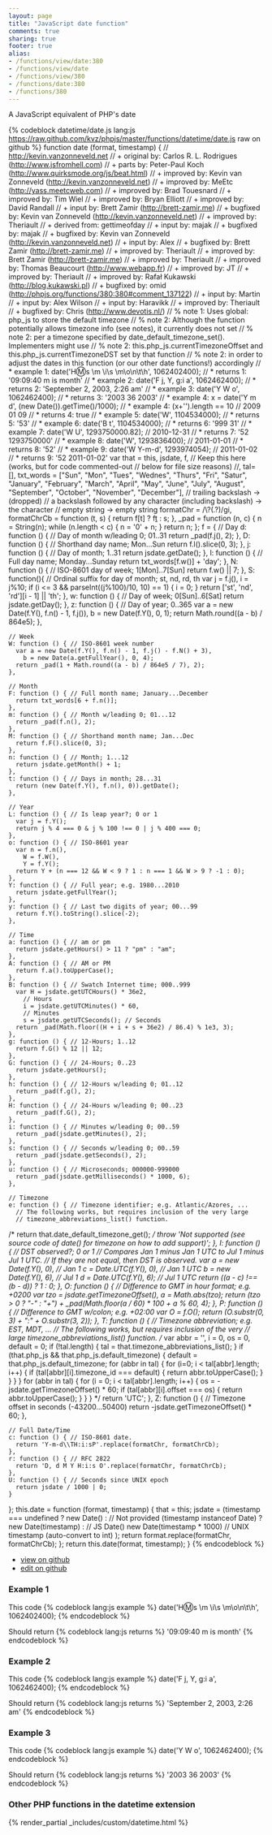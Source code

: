 ```yaml
---
layout: page
title: "JavaScript date function"
comments: true
sharing: true
footer: true
alias:
- /functions/view/date:380
- /functions/view/date
- /functions/view/380
- /functions/date:380
- /functions/380
---
```

<!-- Generated by Rakefile:build -->
A JavaScript equivalent of PHP's date

{% codeblock datetime/date.js lang:js https://raw.github.com/kvz/phpjs/master/functions/datetime/date.js raw on github %}
function date (format, timestamp) {
  // http://kevin.vanzonneveld.net
  // +   original by: Carlos R. L. Rodrigues (http://www.jsfromhell.com)
  // +      parts by: Peter-Paul Koch (http://www.quirksmode.org/js/beat.html)
  // +   improved by: Kevin van Zonneveld (http://kevin.vanzonneveld.net)
  // +   improved by: MeEtc (http://yass.meetcweb.com)
  // +   improved by: Brad Touesnard
  // +   improved by: Tim Wiel
  // +   improved by: Bryan Elliott
  // +   improved by: David Randall
  // +      input by: Brett Zamir (http://brett-zamir.me)
  // +   bugfixed by: Kevin van Zonneveld (http://kevin.vanzonneveld.net)
  // +   improved by: Theriault
  // +  derived from: gettimeofday
  // +      input by: majak
  // +   bugfixed by: majak
  // +   bugfixed by: Kevin van Zonneveld (http://kevin.vanzonneveld.net)
  // +      input by: Alex
  // +   bugfixed by: Brett Zamir (http://brett-zamir.me)
  // +   improved by: Theriault
  // +   improved by: Brett Zamir (http://brett-zamir.me)
  // +   improved by: Theriault
  // +   improved by: Thomas Beaucourt (http://www.webapp.fr)
  // +   improved by: JT
  // +   improved by: Theriault
  // +   improved by: Rafał Kukawski (http://blog.kukawski.pl)
  // +   bugfixed by: omid (http://phpjs.org/functions/380:380#comment_137122)
  // +      input by: Martin
  // +      input by: Alex Wilson
  // +      input by: Haravikk
  // +   improved by: Theriault
  // +   bugfixed by: Chris (http://www.devotis.nl/)
  // %        note 1: Uses global: php_js to store the default timezone
  // %        note 2: Although the function potentially allows timezone info (see notes), it currently does not set
  // %        note 2: per a timezone specified by date_default_timezone_set(). Implementers might use
  // %        note 2: this.php_js.currentTimezoneOffset and this.php_js.currentTimezoneDST set by that function
  // %        note 2: in order to adjust the dates in this function (or our other date functions!) accordingly
  // *     example 1: date('H:m:s \\m \\i\\s \\m\\o\\n\\t\\h', 1062402400);
  // *     returns 1: '09:09:40 m is month'
  // *     example 2: date('F j, Y, g:i a', 1062462400);
  // *     returns 2: 'September 2, 2003, 2:26 am'
  // *     example 3: date('Y W o', 1062462400);
  // *     returns 3: '2003 36 2003'
  // *     example 4: x = date('Y m d', (new Date()).getTime()/1000);
  // *     example 4: (x+'').length == 10 // 2009 01 09
  // *     returns 4: true
  // *     example 5: date('W', 1104534000);
  // *     returns 5: '53'
  // *     example 6: date('B t', 1104534000);
  // *     returns 6: '999 31'
  // *     example 7: date('W U', 1293750000.82); // 2010-12-31
  // *     returns 7: '52 1293750000'
  // *     example 8: date('W', 1293836400); // 2011-01-01
  // *     returns 8: '52'
  // *     example 9: date('W Y-m-d', 1293974054); // 2011-01-02
  // *     returns 9: '52 2011-01-02'
    var that = this,
      jsdate,
      f,
      // Keep this here (works, but for code commented-out
      // below for file size reasons)
      //, tal= [],
      txt_words = ["Sun", "Mon", "Tues", "Wednes", "Thurs", "Fri", "Satur", "January", "February", "March", "April", "May", "June", "July", "August", "September", "October", "November", "December"],
      // trailing backslash -> (dropped)
      // a backslash followed by any character (including backslash) -> the character
      // empty string -> empty string
      formatChr = /\\?(.?)/gi,
      formatChrCb = function (t, s) {
        return f[t] ? f[t]() : s;
      },
      _pad = function (n, c) {
        n = String(n);
        while (n.length < c) {
          n = '0' + n;
        }
        return n;
      };
  f = {
    // Day
    d: function () { // Day of month w/leading 0; 01..31
      return _pad(f.j(), 2);
    },
    D: function () { // Shorthand day name; Mon...Sun
      return f.l().slice(0, 3);
    },
    j: function () { // Day of month; 1..31
      return jsdate.getDate();
    },
    l: function () { // Full day name; Monday...Sunday
      return txt_words[f.w()] + 'day';
    },
    N: function () { // ISO-8601 day of week; 1[Mon]..7[Sun]
      return f.w() || 7;
    },
    S: function(){ // Ordinal suffix for day of month; st, nd, rd, th
      var j = f.j(),
        i = j%10;
      if (i <= 3 && parseInt((j%100)/10, 10) == 1) {
        i = 0;
      }
      return ['st', 'nd', 'rd'][i - 1] || 'th';
    },
    w: function () { // Day of week; 0[Sun]..6[Sat]
      return jsdate.getDay();
    },
    z: function () { // Day of year; 0..365
      var a = new Date(f.Y(), f.n() - 1, f.j()),
        b = new Date(f.Y(), 0, 1);
      return Math.round((a - b) / 864e5);
    },

    // Week
    W: function () { // ISO-8601 week number
      var a = new Date(f.Y(), f.n() - 1, f.j() - f.N() + 3),
        b = new Date(a.getFullYear(), 0, 4);
      return _pad(1 + Math.round((a - b) / 864e5 / 7), 2);
    },

    // Month
    F: function () { // Full month name; January...December
      return txt_words[6 + f.n()];
    },
    m: function () { // Month w/leading 0; 01...12
      return _pad(f.n(), 2);
    },
    M: function () { // Shorthand month name; Jan...Dec
      return f.F().slice(0, 3);
    },
    n: function () { // Month; 1...12
      return jsdate.getMonth() + 1;
    },
    t: function () { // Days in month; 28...31
      return (new Date(f.Y(), f.n(), 0)).getDate();
    },

    // Year
    L: function () { // Is leap year?; 0 or 1
      var j = f.Y();
      return j % 4 === 0 & j % 100 !== 0 | j % 400 === 0;
    },
    o: function () { // ISO-8601 year
      var n = f.n(),
        W = f.W(),
        Y = f.Y();
      return Y + (n === 12 && W < 9 ? 1 : n === 1 && W > 9 ? -1 : 0);
    },
    Y: function () { // Full year; e.g. 1980...2010
      return jsdate.getFullYear();
    },
    y: function () { // Last two digits of year; 00...99
      return f.Y().toString().slice(-2);
    },

    // Time
    a: function () { // am or pm
      return jsdate.getHours() > 11 ? "pm" : "am";
    },
    A: function () { // AM or PM
      return f.a().toUpperCase();
    },
    B: function () { // Swatch Internet time; 000..999
      var H = jsdate.getUTCHours() * 36e2,
        // Hours
        i = jsdate.getUTCMinutes() * 60,
        // Minutes
        s = jsdate.getUTCSeconds(); // Seconds
      return _pad(Math.floor((H + i + s + 36e2) / 86.4) % 1e3, 3);
    },
    g: function () { // 12-Hours; 1..12
      return f.G() % 12 || 12;
    },
    G: function () { // 24-Hours; 0..23
      return jsdate.getHours();
    },
    h: function () { // 12-Hours w/leading 0; 01..12
      return _pad(f.g(), 2);
    },
    H: function () { // 24-Hours w/leading 0; 00..23
      return _pad(f.G(), 2);
    },
    i: function () { // Minutes w/leading 0; 00..59
      return _pad(jsdate.getMinutes(), 2);
    },
    s: function () { // Seconds w/leading 0; 00..59
      return _pad(jsdate.getSeconds(), 2);
    },
    u: function () { // Microseconds; 000000-999000
      return _pad(jsdate.getMilliseconds() * 1000, 6);
    },

    // Timezone
    e: function () { // Timezone identifier; e.g. Atlantic/Azores, ...
      // The following works, but requires inclusion of the very large
      // timezone_abbreviations_list() function.
/*              return that.date_default_timezone_get();
*/
      throw 'Not supported (see source code of date() for timezone on how to add support)';
    },
    I: function () { // DST observed?; 0 or 1
      // Compares Jan 1 minus Jan 1 UTC to Jul 1 minus Jul 1 UTC.
      // If they are not equal, then DST is observed.
      var a = new Date(f.Y(), 0),
        // Jan 1
        c = Date.UTC(f.Y(), 0),
        // Jan 1 UTC
        b = new Date(f.Y(), 6),
        // Jul 1
        d = Date.UTC(f.Y(), 6); // Jul 1 UTC
      return ((a - c) !== (b - d)) ? 1 : 0;
    },
    O: function () { // Difference to GMT in hour format; e.g. +0200
      var tzo = jsdate.getTimezoneOffset(),
        a = Math.abs(tzo);
      return (tzo > 0 ? "-" : "+") + _pad(Math.floor(a / 60) * 100 + a % 60, 4);
    },
    P: function () { // Difference to GMT w/colon; e.g. +02:00
      var O = f.O();
      return (O.substr(0, 3) + ":" + O.substr(3, 2));
    },
    T: function () { // Timezone abbreviation; e.g. EST, MDT, ...
      // The following works, but requires inclusion of the very
      // large timezone_abbreviations_list() function.
/*              var abbr = '', i = 0, os = 0, default = 0;
      if (!tal.length) {
        tal = that.timezone_abbreviations_list();
      }
      if (that.php_js && that.php_js.default_timezone) {
        default = that.php_js.default_timezone;
        for (abbr in tal) {
          for (i=0; i < tal[abbr].length; i++) {
            if (tal[abbr][i].timezone_id === default) {
              return abbr.toUpperCase();
            }
          }
        }
      }
      for (abbr in tal) {
        for (i = 0; i < tal[abbr].length; i++) {
          os = -jsdate.getTimezoneOffset() * 60;
          if (tal[abbr][i].offset === os) {
            return abbr.toUpperCase();
          }
        }
      }
*/
      return 'UTC';
    },
    Z: function () { // Timezone offset in seconds (-43200...50400)
      return -jsdate.getTimezoneOffset() * 60;
    },

    // Full Date/Time
    c: function () { // ISO-8601 date.
      return 'Y-m-d\\TH:i:sP'.replace(formatChr, formatChrCb);
    },
    r: function () { // RFC 2822
      return 'D, d M Y H:i:s O'.replace(formatChr, formatChrCb);
    },
    U: function () { // Seconds since UNIX epoch
      return jsdate / 1000 | 0;
    }
  };
  this.date = function (format, timestamp) {
    that = this;
    jsdate = (timestamp === undefined ? new Date() : // Not provided
      (timestamp instanceof Date) ? new Date(timestamp) : // JS Date()
      new Date(timestamp * 1000) // UNIX timestamp (auto-convert to int)
    );
    return format.replace(formatChr, formatChrCb);
  };
  return this.date(format, timestamp);
}
{% endcodeblock %}

 - [view on github](https://github.com/kvz/phpjs/blob/master/functions/datetime/date.js)
 - [edit on github](https://github.com/kvz/phpjs/edit/master/functions/datetime/date.js)

### Example 1
This code
{% codeblock lang:js example %}
date('H:m:s \\m \\i\\s \\m\\o\\n\\t\\h', 1062402400);
{% endcodeblock %}

Should return
{% codeblock lang:js returns %}
'09:09:40 m is month'
{% endcodeblock %}

### Example 2
This code
{% codeblock lang:js example %}
date('F j, Y, g:i a', 1062462400);
{% endcodeblock %}

Should return
{% codeblock lang:js returns %}
'September 2, 2003, 2:26 am'
{% endcodeblock %}

### Example 3
This code
{% codeblock lang:js example %}
date('Y W o', 1062462400);
{% endcodeblock %}

Should return
{% codeblock lang:js returns %}
'2003 36 2003'
{% endcodeblock %}


### Other PHP functions in the datetime extension
{% render_partial _includes/custom/datetime.html %}
